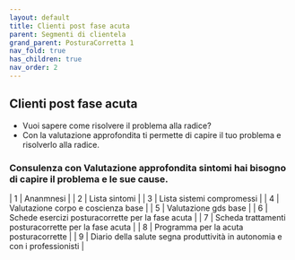 ```yaml
---
layout: default
title: Clienti post fase acuta 
parent: Segmenti di clientela
grand_parent: PosturaCorretta 1
nav_fold: true
has_children: true
nav_order: 2
---
```



## Clienti post fase acuta 

- Vuoi sapere come risolvere il problema alla radice?
- Con la valutazione approfondita ti permette di capire il tuo problema e risolverlo alla radice.


###  Consulenza con Valutazione approfondita sintomi hai bisogno di capire il problema e le sue cause.

| 1 | Ananmnesi  | 
| 2 | Lista sintomi | 
| 3 | Lista sistemi compromessi |
| 4 | Valutazione corpo e coscienza base |
| 5 | Valutazione gds base |
| 6 | Schede esercizi posturacorrette per la fase acuta  |
| 7 | Scheda trattamenti posturacorrette per la fase acuta  |
| 8 | Programma  per la  acuta posturacorrette |
| 9 | Diario della salute segna produttività in autonomia e con i professionisti |



